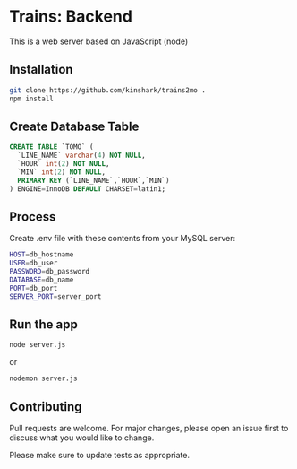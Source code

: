 # Trains: Backend

This is a web server based on JavaScript (node)

## Installation

```bash
git clone https://github.com/kinshark/trains2mo .
npm install
```

## Create Database Table

```sql
CREATE TABLE `TOMO` (
  `LINE_NAME` varchar(4) NOT NULL,
  `HOUR` int(2) NOT NULL,
  `MIN` int(2) NOT NULL,
  PRIMARY KEY (`LINE_NAME`,`HOUR`,`MIN`)
) ENGINE=InnoDB DEFAULT CHARSET=latin1;

```
## Process
Create .env file with these contents from your MySQL server:
```bash
HOST=db_hostname
USER=db_user
PASSWORD=db_password
DATABASE=db_name
PORT=db_port
SERVER_PORT=server_port
```

## Run the app
```bash 
node server.js
```
or
```bash 
nodemon server.js
```



## Contributing
Pull requests are welcome. For major changes, please open an issue first to discuss what you would like to change.

Please make sure to update tests as appropriate.
